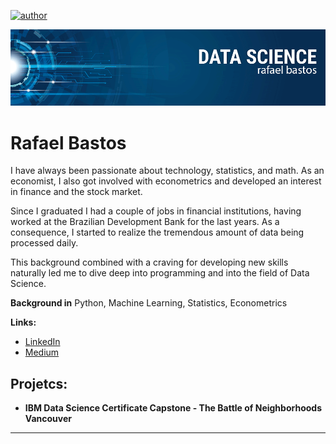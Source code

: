 [![author](https://img.shields.io/badge/author-rrbastos-orange)](https://www.linkedin.com/in/rrbastos/) 

<p align="center">
  <img src="github_cover.png" >
</p>

# Rafael Bastos
I have always been passionate about technology, statistics, and math. As an economist, I also got involved with econometrics and developed an interest in finance and the stock market.

Since I graduated I had a couple of jobs in financial institutions, having worked at the Brazilian Development Bank for the last years. As a consequence, I started to realize the tremendous amount of data being processed daily.

This background combined with a craving for developing new skills naturally led me to dive deep into programming and into the field of Data Science.

**Background in** Python, Machine Learning, Statistics, Econometrics

**Links:**
* [LinkedIn](https://www.linkedin.com/in/rrbastos/)
* [Medium](https://medium.com/@rafa.bastos)


## Projetcs:
* **IBM Data Science Certificate Capstone - The Battle of Neighborhoods Vancouver**

---




